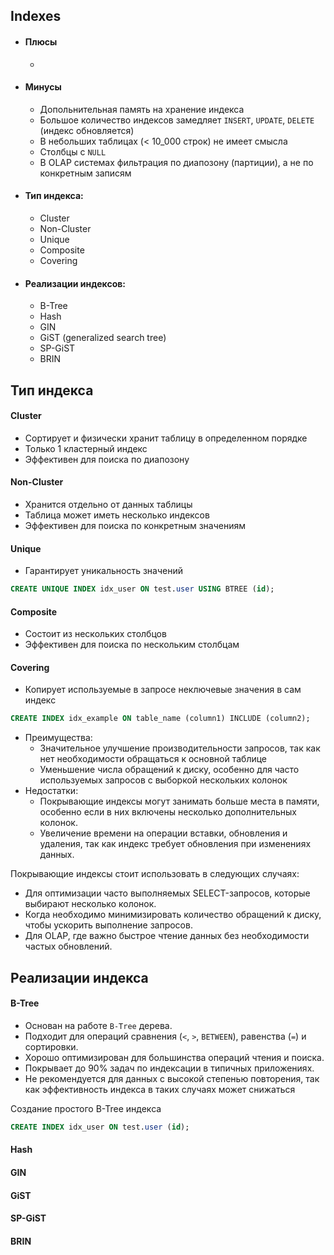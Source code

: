 ## Indexes
- #### Плюсы
  - 
- #### Минусы
  - Допольнительная память на хранение индекса
  - Большое количество индексов замедляет `INSERT`, `UPDATE`, `DELETE` (индекс обновляется)
  - В небольших таблицах (< 10_000 строк) не имеет смысла
  - Столбцы с `NULL`
  - В OLAP системах фильтрация по диапозону (партиции), а не по конкретным записям
    
- #### Тип индекса:
    - Cluster
    - Non-Cluster
    - Unique
    - Composite
    - Covering

- #### Реализации индексов:
  - B-Tree
  - Hash
  - GIN
  - GiST (generalized search tree)
  - SP-GiST
  - BRIN


## Тип индекса
#### Cluster
- Сортирует и физически хранит таблицу в определенном порядке
- Только 1 кластерный индекс
- Эффективен для поиска по диапозону

#### Non-Cluster
- Хранится отдельно от данных таблицы
- Таблица может иметь несколько индексов
- Эффективен для поиска по конкретным значениям

#### Unique
- Гарантирует уникальность значений

```sql
CREATE UNIQUE INDEX idx_user ON test.user USING BTREE (id);
```

#### Composite
- Состоит из нескольких столбцов
- Эффективен для поиска по нескольким столбцам

#### Covering
- Копирует используемые в запросе неключевые значения в сам индекс

```sql
CREATE INDEX idx_example ON table_name (column1) INCLUDE (column2);
```

- Преимущества:
    - Значительное улучшение производительности запросов, так как нет необходимости обращаться к основной таблице
    - Уменьшение числа обращений к диску, особенно для часто используемых запросов с выборкой нескольких колонок
- Недостатки:
    - Покрывающие индексы могут занимать больше места в памяти, особенно если в них включены несколько дополнительных колонок.
    - Увеличение времени на операции вставки, обновления и удаления, так как индекс требует обновления при изменениях данных.

Покрывающие индексы стоит использовать в следующих случаях:
- Для оптимизации часто выполняемых SELECT-запросов, которые выбирают несколько колонок.
- Когда необходимо минимизировать количество обращений к диску, чтобы ускорить выполнение запросов.
- Для OLAP, где важно быстрое чтение данных без необходимости частых обновлений.

## Реализации индекса
#### B-Tree
- Основан на работе ```B-Tree``` дерева.
- Подходит для операций сравнения (`<`, `>`, `BETWEEN`), равенства (`=`) и сортировки.
- Хорошо оптимизирован для большинства операций чтения и поиска.
- Покрывает до 90% задач по индексации в типичных приложениях.
- Не рекомендуется для данных с высокой степенью повторения, так как эффективность индекса в таких случаях может снижаться
  
Создание простого B-Tree индекса
```sql
CREATE INDEX idx_user ON test.user (id);
```

#### Hash

#### GIN

#### GiST

#### SP-GiST

#### BRIN
